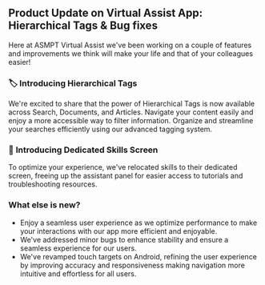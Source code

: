 ## Product Update on Virtual Assist App: Hierarchical Tags & Bug fixes

Here at ASMPT Virtual Assist we've been working on a couple of features and improvements we think will make your life and that of your colleagues easier!

### 🏷️ **Introducing Hierarchical Tags** 

We're excited to share that the power of Hierarchical Tags is now available across Search, Documents, and Articles. Navigate your content easily and enjoy a more accessible way to filter information. Organize and streamline your searches efficiently using our advanced tagging system.


### 📲 **Introducing Dedicated Skills Screen**
 
To optimize your experience, we've relocated skills to their dedicated screen, freeing up the assistant panel for easier access to tutorials and troubleshooting resources.

### **What else is new?**

* Enjoy a seamless user experience as we optimize performance to make your interactions with our app more efficient and enjoyable.
* We've addressed minor bugs to enhance stability and ensure a seamless experience for our users.
* We've revamped touch targets on Android, refining the user experience by improving accuracy and responsiveness making navigation more intuitive and effortless for all users.
